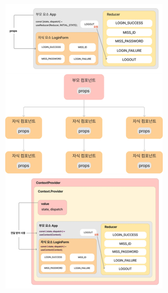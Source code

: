 ![drilling01](./drilling.webp)
![drilling02](./drilling02.webp)
![drillingContext](./drillingContext.webp)